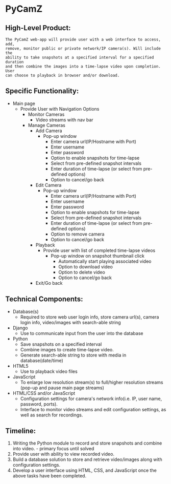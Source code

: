 # PyCamZ

## High-Level Product:
    The PyCamZ web-app will provide user with a web interface to access, add,
    remove, monitor public or private network/IP camera(s). Will include the
    ability to take snapshots at a specified interval for a specified duration
    and then combine the images into a time-lapse video upon completion. User
    can choose to playback in browser and/or download.

## Specific Functionality:
+ Main page
  * Provide User with Navigation Options
    * Monitor Cameras
      * Video streams with nav bar
    * Manage Cameras
      * Add Camera
        * Pop-up window
          * Enter camera url(IP/Hostname with Port)
          * Enter username
          * Enter password
          * Option to enable snapshots for time-lapse
          * Select from pre-defined snapshot intervals
          * Enter duration of time-lapse (or select from pre-defined options)
          * Option to cancel/go back
      * Edit Camera
        * Pop-up window
          * Enter camera url(IP/Hostname with Port)
          * Enter username
          * Enter password
          * Option to enable snapshots for time-lapse
          * Select from pre-defined snapshot intervals
          * Enter duration of time-lapse (or select from pre-defined options)
          * Option to remove camera
          * Option to cancel/go back
      * Playback
        * Provide user with list of completed time-lapse videos
          * Pop-up window on snapshot thumbnail click
            * Automatically start playing associated video
            * Option to download video
            * Option to delete video
            * Option to cancel/go back
      * Exit/Go back

## Technical Components:
+ Database(s)
  * Required to store web user login info, store camera url(s), camera login info, video/images with search-able string
+ Django
  * Use to communicate input from the user into the database
+ Python
  * Save snapshots on a specified interval
  * Combine images to create time-lapse video.
  * Generate search-able string to store with media in database(date/time)
+ HTML5
  * Use to playback video files
+ JavaScript
  * To enlarge low resolution stream(s) to full/higher resolution streams (pop-up and pause main page streams)
+ HTML/CSS and/or JavaScript
  * Configuration settings for camera's network info(i.e. IP, user name, password, ports).
  * Interface to monitor video streams and edit configuration settings, as well as search for recordings.

## Timeline:
1. Writing the Python module to record and store snapshots and combine into video. - primary focus until solved
1. Provide user with ability to view recorded video.
1. Build a database solution to store and retrieve video/images along with configuration settings.
1. Develop a user interface using HTML, CSS, and JavaScript once the above tasks have been completed.
